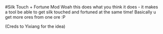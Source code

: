 #Silk Touch + Fortune Mod
Woah this does what you think it does - it makes a tool be able to get silk touched and fortuned at the same time!
Basically u get more ores from one ore :P

(Creds to Yixiang for the idea)
